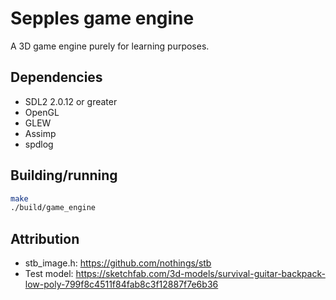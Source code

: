 # Sepples game engine

A 3D game engine purely for learning purposes.

## Dependencies
* SDL2 2.0.12 or greater
* OpenGL
* GLEW
* Assimp
* spdlog

## Building/running
```bash
make
./build/game_engine
```

## Attribution
* stb\_image.h: https://github.com/nothings/stb
* Test model: https://sketchfab.com/3d-models/survival-guitar-backpack-low-poly-799f8c4511f84fab8c3f12887f7e6b36
